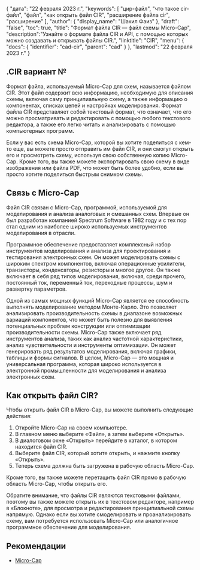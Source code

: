 {
"дата": "22 февраля 2023 г.",
  "keywords": [
"цир-файл",
"что такое cir-файл",
"файл",
"как открыть файл CIR",
"расширение файла cir",
"расширение"
],
  "author": {
"display_name": "Шакил Фаиз"
},
"draft": "false",
"toc": true,
"title": "Формат файла CIR — файл схемы Micro-Cap",
  "description":"Узнайте о формате файла CIR и API, с помощью которых можно создавать и открывать файлы CIR.",
"linktitle": "CIR",
  "menu": {
    "docs": {
      "identifier": "cad-cir",
"parent": "cad"
}
},
"lastmod": "22 февраля 2023 г."
}

## .CIR вариант №

Формат файла, используемый Micro-Cap для схем, называется файлом CIR. Этот файл содержит всю информацию, необходимую для описания схемы, включая саму принципиальную схему, а также информацию о компонентах, списках цепей и настройках моделирования. Формат файла CIR представляет собой текстовый формат, что означает, что его можно просматривать и редактировать с помощью любого текстового редактора, а также его легко читать и анализировать с помощью компьютерных программ.

Если у вас есть схема Micro-Cap, которой вы хотите поделиться с кем-то еще, вы можете просто отправить им файл CIR, и они смогут открыть его и просмотреть схему, используя свою собственную копию Micro-Cap. Кроме того, вы также можете экспортировать свою схему в виде изображения или файла PDF, что может быть более удобно, если вы просто хотите поделиться быстрым снимком схемы.

## Связь с Micro-Cap

Файл CIR связан с Micro-Cap, программой, используемой для моделирования и анализа аналоговых и смешанных схем. Впервые он был разработан компанией Spectrum Software в 1982 году и с тех пор стал одним из наиболее широко используемых инструментов моделирования в отрасли.

Программное обеспечение предоставляет комплексный набор инструментов моделирования и анализа для проектирования и тестирования электронных схем. Он может моделировать схемы с широким спектром компонентов, включая операционные усилители, транзисторы, конденсаторы, резисторы и многое другое. Он также включает в себя ряд типов моделирования, включая, среди прочего, постоянный ток, переменный ток, переходные процессы, шум и развертку параметров.

Одной из самых мощных функций Micro-Cap является ее способность выполнять моделирование методом Монте-Карло. Это позволяет анализировать производительность схемы в диапазоне возможных вариаций компонентов, что может быть полезно для выявления потенциальных проблем конструкции или оптимизации производительности схемы. Micro-Cap также включает ряд инструментов анализа, таких как анализ частотной характеристики, анализ чувствительности и инструменты оптимизации. Он может генерировать ряд результатов моделирования, включая графики, таблицы и формы сигналов. В целом, Micro-Cap — это мощная и универсальная программа, которая широко используется в электронной промышленности для моделирования и анализа электронных схем.

## Как открыть файл CIR?

Чтобы открыть файл CIR в Micro-Cap, вы можете выполнить следующие действия:

1. Откройте Micro-Cap на своем компьютере.
2. В главном меню выберите «Файл», а затем выберите «Открыть».
3. В диалоговом окне «Открыть» перейдите в каталог, в котором находится файл CIR.
4. Выберите файл CIR, который хотите открыть, и нажмите кнопку «Открыть».
5. Теперь схема должна быть загружена в рабочую область Micro-Cap.

Кроме того, вы также можете перетащить файл CIR прямо в рабочую область Micro-Cap, чтобы открыть его.

Обратите внимание, что файлы CIR являются текстовыми файлами, поэтому вы также можете открыть их в текстовом редакторе, например в «Блокноте», для просмотра и редактирования принципиальной схемы напрямую. Однако если вы хотите смоделировать и проанализировать схему, вам потребуется использовать Micro-Cap или аналогичное программное обеспечение для моделирования.

## Рекомендации
* [Micro-Cap](https://en.wikipedia.org/wiki/Micro-Cap)
